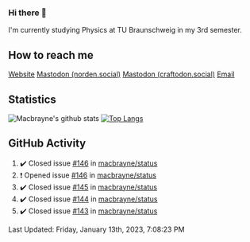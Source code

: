 ### Hi there 👋
I'm currently studying Physics at TU Braunschweig in my 3rd semester.

## How to reach me
[Website](https://florentin-schleuss.de)
<a rel="me" href="https://norden.social/@florentin">Mastodon (norden.social)</a>
<a rel="me" href="https://craftodon.social/@frodolon">Mastodon (craftodon.social)</a>
[Email](mailto:hello@macbrayne.de)

## Statistics
![Macbrayne's github stats](https://github-readme-stats.vercel.app/api?username=macbrayne&count_private=true&show_icons=true&hide_rank=true&custom_title=macbrayne's%20GitHub%20Stats)
[![Top Langs](https://github-readme-stats.vercel.app/api/top-langs/?username=macbrayne&exclude_repo=liftron&layout=compact)](https://github.com/anuraghazra/github-readme-stats)
## GitHub Activity

<!--RECENT_ACTIVITY:start-->
1. ✔️ Closed issue [#146](https://github.com/macbrayne/status/issues/146) in [macbrayne/status](https://github.com/macbrayne/status)
2. ❗️ Opened issue [#146](https://github.com/macbrayne/status/issues/146) in [macbrayne/status](https://github.com/macbrayne/status)
3. ✔️ Closed issue [#145](https://github.com/macbrayne/status/issues/145) in [macbrayne/status](https://github.com/macbrayne/status)
4. ✔️ Closed issue [#144](https://github.com/macbrayne/status/issues/144) in [macbrayne/status](https://github.com/macbrayne/status)
5. ✔️ Closed issue [#143](https://github.com/macbrayne/status/issues/143) in [macbrayne/status](https://github.com/macbrayne/status)
<!--RECENT_ACTIVITY:end-->

<!--RECENT_ACTIVITY:last_update-->
Last Updated: Friday, January 13th, 2023, 7:08:23 PM
<!--RECENT_ACTIVITY:last_update_end-->


<!--
**macbrayne/macbrayne** is a ✨ _special_ ✨ repository because its `README.md` (this file) appears on your GitHub profile.

Here are some ideas to get you started:

- 🔭 I’m currently working on ...
- 🌱 I’m currently learning ...
- 👯 I’m looking to collaborate on ...
- 🤔 I’m looking for help with ...
- 💬 Ask me about ...
- 📫 How to reach me: ...
- 😄 Pronouns: ...
- ⚡ Fun fact: ...
-->
